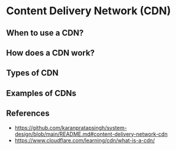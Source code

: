 # Content Delivery Network (CDN)
## When to use a CDN?
## How does a CDN work?
## Types of CDN 
## Examples of CDNs
## References
* https://github.com/karanpratapsingh/system-design/blob/main/README.md#content-delivery-network-cdn
* https://www.cloudflare.com/learning/cdn/what-is-a-cdn/
